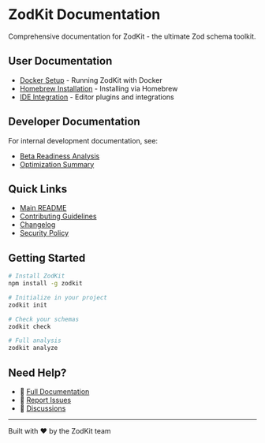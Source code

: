 # ZodKit Documentation

Comprehensive documentation for ZodKit - the ultimate Zod schema toolkit.

## User Documentation

- [Docker Setup](./DOCKER.md) - Running ZodKit with Docker
- [Homebrew Installation](./HOMEBREW.md) - Installing via Homebrew
- [IDE Integration](./IDE-INTEGRATION.md) - Editor plugins and integrations

## Developer Documentation

For internal development documentation, see:
- [Beta Readiness Analysis](./internal/BETA-READINESS-ANALYSIS.md)
- [Optimization Summary](./internal/OPTIMIZATION-SUMMARY.md)

## Quick Links

- [Main README](../README.md)
- [Contributing Guidelines](../CONTRIBUTING.md)
- [Changelog](../CHANGELOG.md)
- [Security Policy](../SECURITY.md)

## Getting Started

```bash
# Install ZodKit
npm install -g zodkit

# Initialize in your project
zodkit init

# Check your schemas
zodkit check

# Full analysis
zodkit analyze
```

## Need Help?

- 📖 [Full Documentation](https://github.com/your-org/zodkit/wiki)
- 🐛 [Report Issues](https://github.com/your-org/zodkit/issues)
- 💬 [Discussions](https://github.com/your-org/zodkit/discussions)

---

Built with ❤️ by the ZodKit team